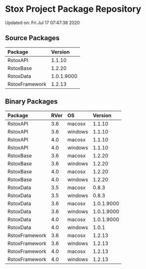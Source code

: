 # Stox Project Package Repository


Updated on: Fri Jul 17 07:47:38 2020
## Source Packages

|Package        |Version    |
|:--------------|:----------|
|RstoxAPI       |1.1.10     |
|RstoxBase      |1.2.20     |
|RstoxData      |1.0.1.9000 |
|RstoxFramework |1.2.13     |

## Binary Packages

|Package        |RVer |OS      |Version    |
|:--------------|:----|:-------|:----------|
|RstoxAPI       |3.6  |macosx  |1.1.10     |
|RstoxAPI       |3.6  |windows |1.1.10     |
|RstoxAPI       |4.0  |macosx  |1.1.10     |
|RstoxAPI       |4.0  |windows |1.1.10     |
|RstoxBase      |3.6  |macosx  |1.2.20     |
|RstoxBase      |3.6  |windows |1.2.20     |
|RstoxBase      |4.0  |macosx  |1.2.20     |
|RstoxBase      |4.0  |windows |1.2.20     |
|RstoxData      |3.5  |macosx  |0.8.3      |
|RstoxData      |3.5  |windows |0.8.3      |
|RstoxData      |3.6  |macosx  |1.0.1.9000 |
|RstoxData      |3.6  |windows |1.0.1.9000 |
|RstoxData      |4.0  |macosx  |1.0.1.9000 |
|RstoxData      |4.0  |windows |1.0.1      |
|RstoxFramework |3.6  |macosx  |1.2.13     |
|RstoxFramework |3.6  |windows |1.2.13     |
|RstoxFramework |4.0  |macosx  |1.2.13     |
|RstoxFramework |4.0  |windows |1.2.13     |
